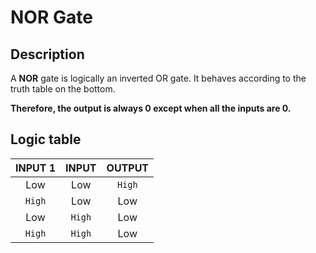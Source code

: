 # NOR Gate

## Description
A **NOR** gate is logically an inverted OR gate. 
It behaves according to the truth table on the bottom.


**Therefore, the output is always 0 except when all the 
inputs are 0.**

## Logic table

| INPUT 1   | INPUT   |  OUTPUT    |
|:---------:|:-------:|:----------:|
| Low       | Low     |  `High`       |
| `High`      | Low     |  Low       |
| Low       | `High`    |  Low       |
| `High`      | `High`    |  Low    |

